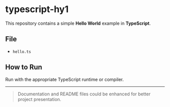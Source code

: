 # typescript-hy1

This repository contains a simple **Hello World** example in **TypeScript**.

## File
- `hello.ts`

## How to Run
Run with the appropriate TypeScript runtime or compiler.

---

> Documentation and README files could be enhanced for better project presentation.
